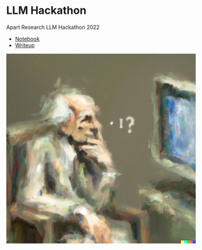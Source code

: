 # LLM Hackathon
Apart Research LLM Hackathon 2022

- [Notebook]()
- [Writeup]()

![](assets/thinker.png)